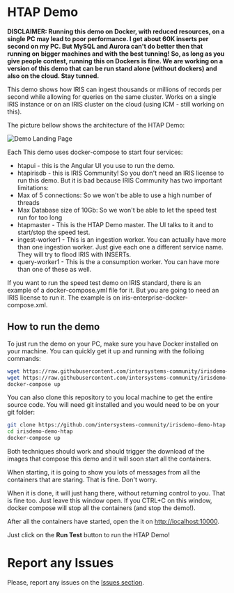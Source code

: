 # HTAP Demo

**DISCLAIMER: Running this demo on Docker, with reduced resources, on a single PC may lead to poor performance. I get about 60K inserts per second on my PC. But MySQL and Aurora can't do better then that running on bigger machines and with the best tunning! So, as long as you give people contest, running this on Dockers is fine. We are working on a version of this demo that can be run stand alone (without dockers) and also on the cloud. Stay tunned.**

This demo shows how IRIS can ingest thousands or millions of records per second while allowing for queries on the same cluster. Works on a single IRIS instance or on an IRIS cluster on the cloud (using ICM - still working on this).

The picture bellow shows the architecture of the HTAP Demo:

![Demo Landing Page](https://raw.githubusercontent.com/intersystems-community/irisdemo-demo-htap/master/README.png?raw=true)

Each This demo uses docker-compose to start four services:

* htapui - this is the Angular UI you use to run the demo.
* htapirisdb - this is IRIS Community! So you don't need an IRIS license to run this demo. But it is bad because IRIS Community has two important limitations:
 * Max of 5 connections: So we won't be able to use a high number of threads
 * Max Database size of 10Gb: So we won't be able to let the speed test run for too long
* htapmaster - This is the HTAP Demo master. The UI talks to it and to start/stop the speed test.
* ingest-worker1 - This is an ingestion worker. You can actually have more than one ingestion worker. Just give each one a different service name. They will try to flood IRIS with INSERTs.
* query-worker1 - This is the a consumption worker. You can have more than one of these as well. 

If you want to run the speed test demo on IRIS standard, there is an example of a docker-compose.yml file for it. But you are going to need an IRIS license to run it. The example is on iris-enterprise-docker-compose.xml.


## How to run the demo

To just run the demo on your PC, make sure you have Docker installed on your machine. You can quickly get it up and running with the folloing commands:

```bash
wget https://raw.githubusercontent.com/intersystems-community/irisdemo-demo-htap/master/docker-compose.yml
wget https://raw.githubusercontent.com/intersystems-community/irisdemo-demo-htap/master/.env
docker-compose up
```

You can also clone this repository to you local machine to get the entire source code. You will need git installed and you would need to be on your git folder:

```bash
git clone https://github.com/intersystems-community/irisdemo-demo-htap
cd irisdemo-demo-htap
docker-compose up
```

Both techniques should work and should trigger the download of the images that compose this demo and it will soon start all the containers. 

When starting, it is going to show you lots of messages from all the containers that are staring. That is fine. Don't worry.

When it is done, it will just hang there, without returning control to you. That is fine too. Just leave this window open. If you CTRL+C on this window, docker compose will stop all the containers (and stop the demo!).

After all the containers have started, open the it on [http://localhost:10000](http://localhost:10000).

Just click on the **Run Test** button to run the HTAP Demo!

# Report any Issues

Please, report any issues on the [Issues section](https://github.com/intersystems-community/irisdemo-demo-htap/issues).
